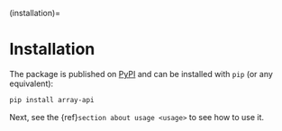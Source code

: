 (installation)=

# Installation

The package is published on [PyPI](https://pypi.org/project/array-api/) and can be installed with `pip` (or any equivalent):

```bash
pip install array-api
```

Next, see the {ref}`section about usage <usage>` to see how to use it.
